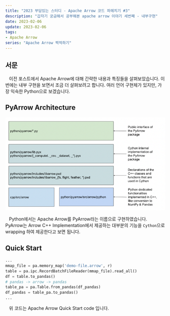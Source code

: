 ```yaml
---
title: "2023 부담있는 스터디 - Apache Arrow 코드 파헤치기 #3"
description: "갑자기 궁금해서 공부해본 apache arrow 이야기 세번째 - 내부구현"
date: 2023-02-06
update: 2023-02-06
tags:
- Apache Arrow
series: "Apache Arrow 찍먹하기"
---
```


## 서문
&nbsp;&nbsp; 이전 포스트에서 Apache Arrow에 대해 간략한 내용과 특징들을 살펴보았습니다. 이번에는 내부 구현을 보면서 조금 더 살펴보려고 합니다. 여러 언어 구현체가 있지만, 가장 익숙한 Python으로 보겠습니다.

## PyArrow Architecture

![PyArrow Architecture](pyararow.png)

&nbsp;&nbsp; Python에서는 Apache Arrow를 PyArrow라는 이름으로 구현하였습니다. PyArrow는 Arrow C++ Implementation에서 제공하는 대부분의 기능을 `Cython`으로 wrapping 하여 제공한다고 보면 됩니다. 

## Quick Start

```python
...
mmap_file = pa.memory_map('demo-file.arrow', r)
table = pa.ipc.RecordBatchFileReader(mmap_file).read_all()
df = table.to_pandas()
# pandas -> arrow -> pandas
table_pa = pa.Table.from_pandas(df_pandas)
df_pandas = table_pa.to_pandas()
...
```

&nbsp;&nbsp; 위 코드는 Apache Arrow Quick Start code 입니다. 
